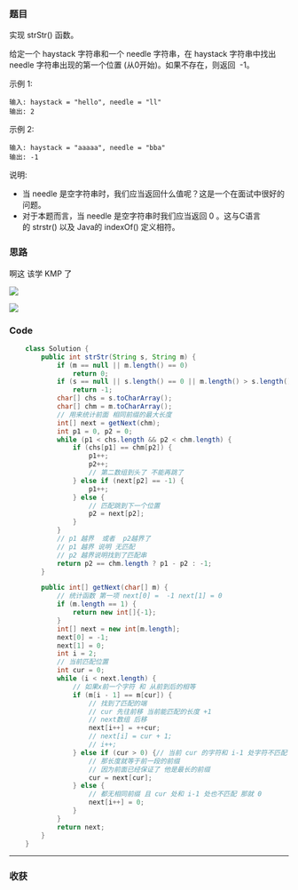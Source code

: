 ### 题目
实现 strStr() 函数。

给定一个 haystack 字符串和一个 needle 字符串，在 haystack 字符串中找出 needle 字符串出现的第一个位置 (从0开始)。如果不存在，则返回  -1。

示例 1:
```
输入: haystack = "hello", needle = "ll"
输出: 2
```
示例 2:
```
输入: haystack = "aaaaa", needle = "bba"
输出: -1
```
说明:

- 当 needle 是空字符串时，我们应当返回什么值呢？这是一个在面试中很好的问题。
- 对于本题而言，当 needle 是空字符串时我们应当返回 0 。这与C语言的 strstr() 以及 Java的 indexOf() 定义相符。

### 思路

啊这 该学 KMP 了

![](https://pic.leetcode-cn.com/Figures/28/mismatch2.png)

![](https://pic.leetcode-cn.com/Figures/28/match.png)
### Code
```java
    class Solution {
        public int strStr(String s, String m) {
            if (m == null || m.length() == 0)
                return 0;
            if (s == null || s.length() == 0 || m.length() > s.length())
                return -1;
            char[] chs = s.toCharArray();
            char[] chm = m.toCharArray();
            // 用来统计前面 相同前缀的最大长度
            int[] next = getNext(chm);
            int p1 = 0, p2 = 0;
            while (p1 < chs.length && p2 < chm.length) {
                if (chs[p1] == chm[p2]) {
                    p1++;
                    p2++;
                    // 第二数组到头了 不能再跳了
                } else if (next[p2] == -1) {
                    p1++;
                } else {
                    // 匹配跳到下一个位置
                    p2 = next[p2];
                }
            }
            // p1 越界  或者  p2越界了
            // p1 越界 说明 无匹配
            // p2 越界说明找到了匹配串
            return p2 == chm.length ? p1 - p2 : -1;
        }

        public int[] getNext(char[] m) {
            // 统计函数 第一项 next[0] =  -1 next[1] = 0  
            if (m.length == 1) {
                return new int[]{-1};
            }
            int[] next = new int[m.length];
            next[0] = -1;
            next[1] = 0;
            int i = 2;
            // 当前匹配位置
            int cur = 0;
            while (i < next.length) {
                // 如果x前一个字符 和 从前到后的相等 
                if (m[i - 1] == m[cur]) {
                    // 找到了匹配的端 
                    // cur 先往前移 当前能匹配的长度 +1  
                    // next数组 后移
                    next[i++] = ++cur;
                    // next[i] = cur + 1;
                    // i++;
                } else if (cur > 0) {// 当前 cur 的字符和 i-1 处字符不匹配
                    // 那长度就等于前一段的前缀
                    // 因为前面已经保证了 他是最长的前缀 
                    cur = next[cur];
                } else {
                    // 都无相同前缀 且 cur 处和 i-1 处也不匹配 那就 0
                    next[i++] = 0;
                }
            }
            return next;
        }
    }
```
*** 
### 收获
